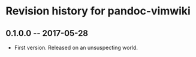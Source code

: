 # Revision history for pandoc-vimwiki

## 0.1.0.0  -- 2017-05-28

* First version. Released on an unsuspecting world.
